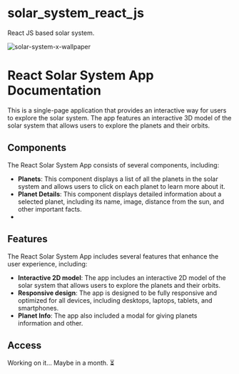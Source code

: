 # solar_system_react_js
React JS based solar system.


![solar-system-x-wallpaper](https://free4kwallpapers.com/uploads/originals/2022/04/09/solar-system-x-wallpaper.png)

# React Solar System App Documentation

This is a single-page application that provides an interactive way for users to explore the solar system. The app features an interactive 3D model of the solar system that allows users to explore the planets and their orbits. 

## Components

The React Solar System App consists of several components, including:

- **Planets**: This component displays a list of all the planets in the solar system and allows users to click on each planet to learn more about it.
- **Planet Details**: This component displays detailed information about a selected planet, including its name, image, distance from the sun, and other important facts.
- 
## Features

The React Solar System App includes several features that enhance the user experience, including:

- **Interactive 2D model**: The app includes an interactive 2D model of the solar system that allows users to explore the planets and their orbits.
- **Responsive design**: The app is designed to be fully responsive and optimized for all devices, including desktops, laptops, tablets, and smartphones.
- **Planet Info**: The app also included a modal for giving planets information and other.


## Access
Working on it...
Maybe in a month. ⏳

